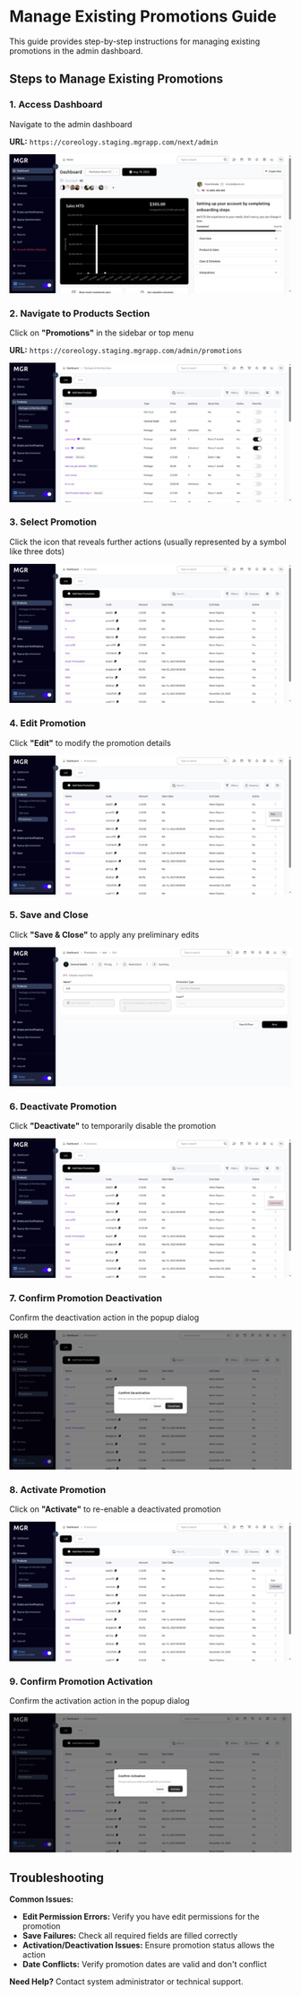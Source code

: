 # Manage Existing Promotions Guide

This guide provides step-by-step instructions for managing existing promotions in the admin dashboard.

## Steps to Manage Existing Promotions

### 1. Access Dashboard

Navigate to the admin dashboard

**URL:** `https://coreology.staging.mgrapp.com/next/admin`

![Admin Dashboard](images/dashboard.png)

### 2. Navigate to Products Section

Click on **"Promotions"** in the sidebar or top menu

**URL:** `https://coreology.staging.mgrapp.com/admin/promotions`

![Promotions Section](images/promotions-section.png)

### 3. Select Promotion

Click the icon that reveals further actions (usually represented by a symbol like three dots)

![Promotion Actions](images/add-new-promotion.png)

### 4. Edit Promotion

Click **"Edit"** to modify the promotion details

![Edit Promotion](images/edit-promotion.png)

### 5. Save and Close

Click **"Save & Close"** to apply any preliminary edits

![Save and Close](images/promotion-save-close-edit.png)

### 6. Deactivate Promotion

Click **"Deactivate"** to temporarily disable the promotion

![Deactivate Promotion](images/promotion-deactivate.png)

### 7. Confirm Promotion Deactivation

Confirm the deactivation action in the popup dialog

![Confirm Deactivation](images/promotion-confirm-deactivation.png)

### 8. Activate Promotion

Click on **"Activate"** to re-enable a deactivated promotion

![Activate Promotion](images/promotion-activate.png)

### 9. Confirm Promotion Activation

Confirm the activation action in the popup dialog

![Confirm Activation](images/promotion-confirm-activation.png)

## Troubleshooting

**Common Issues:**
- **Edit Permission Errors:** Verify you have edit permissions for the promotion
- **Save Failures:** Check all required fields are filled correctly
- **Activation/Deactivation Issues:** Ensure promotion status allows the action
- **Date Conflicts:** Verify promotion dates are valid and don't conflict

**Need Help?** Contact system administrator or technical support.
